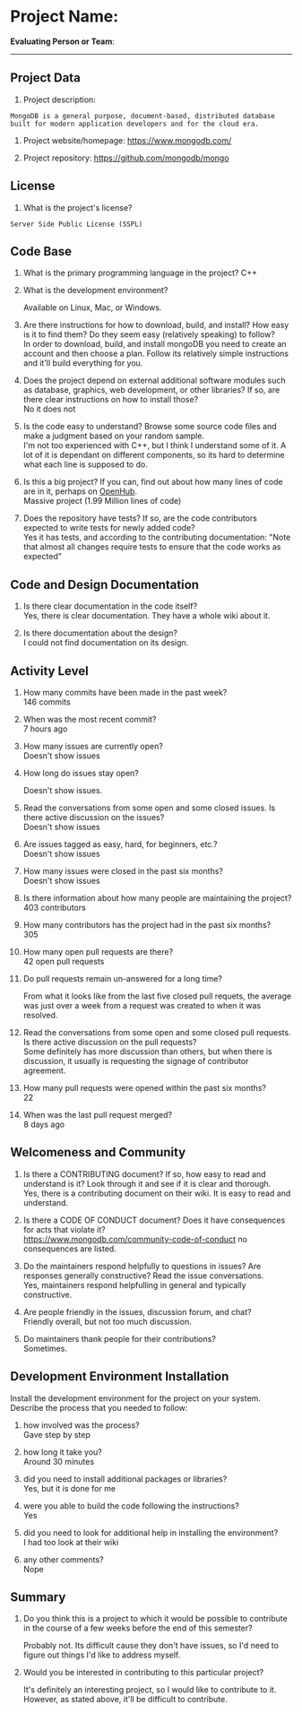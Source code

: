 # Project Name:  <!-- replace with the project name -->   



**Evaluating Person or Team**:
<!-- list your first name and github user-name-->

---

## Project Data

1. Project description: <br>
<!--
What is the purpose of this project? What does the code do? What type of users
does it have?
-->
	MongoDB is a general purpose, document-based, distributed database built for modern application developers and for the cloud era.

1. Project website/homepage: https://www.mongodb.com/

1. Project repository: https://github.com/mongodb/mongo



## License

1. What is the project's license? <br>
<!--
In most repositories there will be a file named LICENSE or something similar in
the root level of the repository. This is the one to examine. There may be
different licenses on specific files, but the project will have a main license.
-->
	Server Side Public License (SSPL)



## Code Base


1. What is the primary programming language in the project?
	C++

1. What is the development environment? <br>
	<!--
	For example, is it Gnu C++ on Linux?
	Is it a Windows 10 application? Does one need to develop in a virtual machine?
	-->
	Available on Linux, Mac, or Windows.

1. Are there instructions for how to download, build, and install? How easy is it
to find them? Do they seem easy (relatively speaking) to follow? <br>
	In order to download, build, and install mongoDB you need to create an account and then choose a plan. Follow its relatively simple instructions and it'll build everything for you.

1. Does the project depend on external additional software modules such as
database,  graphics, web development, or other libraries? If so, are there clear instructions on how to install those? <br>
	No it does not

1. Is the code easy to understand? Browse some source code files and make
a judgment based on your random sample. <br>
	I'm not too experienced with C++, but I think I understand some of it. A lot of it is dependant on different components, so its hard to determine what each line is supposed to do.

1. Is this a big project? If you can, find out about how many lines of code
are in it, perhaps on [OpenHub](https://www.openhub.net/). <br>
	Massive project (1.99 Million lines of code)

1. Does the repository have tests? If so, are the code contributors expected to write tests for newly added code? <br>
	Yes it has tests, and according to the contributing documentation: "Note that almost all changes require tests to ensure that the code works as expected"


## Code and Design Documentation
1. Is there clear documentation in the code itself? <br>
	Yes, there is clear documentation. They have a whole wiki about it.

1. Is there documentation about the design?  <br>
	I could not find documentation on its design.


## Activity Level


1. How many commits have been made in the past week? <br>
	146 commits

1. When was the most recent commit? <br>
	7 hours ago

1. How many issues are currently open? <br>
	Doesn't show issues

1. How long do issues stay open? <br>
	<!--
	Take the five closed issues (they can be most recently closed or a sample distributed over time) and look at when each was first reported.
	Compute the number of days that each was open and take the average.
	-->
	Doesn't show issues.

1. Read the conversations from some open and some closed issues. Is there active discussion on the issues? <br>
	Doesn't show issues

1. Are issues tagged as easy, hard, for beginners, etc.? <br>
	Doesn't show issues

1. How many issues were closed in the past six months? <br>
	Doesn't show issues

1. Is there information about how many people are maintaining the project? <br>
	403 contributors

1. How many contributors has the project had in the past six months? <br>
	305

1. How many open pull requests are there? <br>
	42 open pull requests

1. Do pull requests remain un-answered for a long time? <br>
	<!--
	Look at the closed pull requests to see how long they stayed open.
	Take the five closed pull requests  (they can be most recently closed or a sample distributed over time) and look at when each was first created.
	Compute the number of days that each was open and take the average.
	-->
	From what it looks like from the last five closed pull requets, the average was just over a week from a request was created to when it was resolved.

1. Read the conversations from some open and some closed pull requests.  Is there active discussion on the pull requests? <br>
	Some definitely has more discussion than others, but when there is discussion, it usually is requesting the signage of contributor agreement.

1. How many pull requests were opened within the past six months? <br>
	22

1. When was the last  pull request  merged? <br>
	8 days ago

## Welcomeness and Community

1. Is there a CONTRIBUTING document? If so, how easy to read and understand is it?
Look through it and see if it is clear and thorough. <br>
	Yes, there is a contributing document on their wiki. It is easy to read and understand.

1. Is there a CODE OF CONDUCT document? Does it have consequences for acts that
violate it? <br>
	https://www.mongodb.com/community-code-of-conduct no consequences are listed.

1. Do the maintainers respond helpfully to questions in issues?
Are responses generally constructive? Read the issue conversations. <br>
	Yes, maintainers respond helpfulling in general and typically constructive.

1. Are people friendly in the issues, discussion forum, and chat? <br>
	Friendly overall, but not too much discussion.
1. Do maintainers thank people for their contributions? <br>
	Sometimes.


## Development Environment Installation

Install the development environment for the project on your system.
Describe the process that you needed to follow:

1. how involved was the process? <br>
	Gave step by step

1. how long it take you? <br>
	Around 30 minutes

1. did you need to install additional packages or libraries? <br>
	Yes, but it is done for me

1. were you able to build the code following the instructions? <br>
	Yes

1. did you need to look for additional help in installing the environment? <br>
	I had too look at their wiki

1. any other comments? <br>
	Nope




## Summary
1. Do you think  this is a project to which it would be possible to contribute
in the course of a few weeks before the end of this semester? <br>
	<!--
	Explain your position. Do NOT simply say 'yes or 'no'.
	-->
	Probably not. Its difficult cause they don't have issues, so I'd need to figure out things I'd like to address myself.

1. Would you be interested in contributing to this particular project? <br>
	<!--
	Explain why you would or would not be interested in contributing to this project. Do NOT simply say 'yes or 'no'.
	-->
	It's definitely an interesting project, so I would like to contribute to it. However, as stated above, it'll be difficult to contribute.
